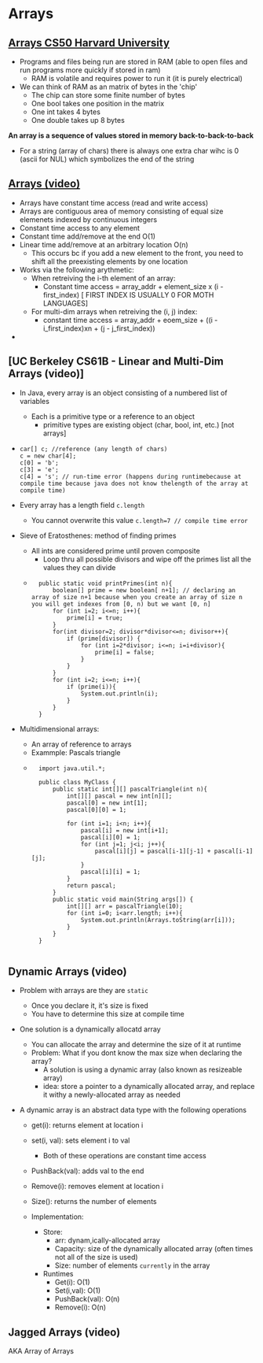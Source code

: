 # Arrays

## [Arrays CS50 Harvard University](https://www.youtube.com/watch?v=tI_tIZFyKBw&t=3009s)

- Programs and files being run are stored in RAM (able to open files and run programs more quickly if stored in ram)
    - RAM is volatile and requires power to run it (it is purely electrical)
- We can think of RAM as an matrix of bytes in the 'chip'
    - The chip can store some finite number of bytes
    - One bool takes one position in the matrix
    - One int takes 4 bytes
    - One double takes up 8 bytes

**An array is a sequence of values stored in memory back-to-back-to-back**
- For a string (array of chars) there is always one extra char wihc is 0 (ascii for NUL) which symbolizes the end of the string

## [Arrays (video)](https://www.coursera.org/lecture/data-structures/arrays-OsBSF)

- Arrays have constant time access (read and write access)
- Arrays are contiguous area of memory consisting of equal size elemenets indexed by continuous integers
- Constant time access to any element
- Constant time add/remove at the end O(1)
- Linear time add/remove at an arbitrary location O(n)
    - This occurs bc if you add a new element to the front, you need to shift all the preexisting elements by one location
- Works via the following arythmetic:
    - When retreiving the i-th element of an array:
        - Constant time access = array_addr + element_size x (i - first_index) [ FIRST INDEX IS USUALLY 0 FOR MOTH LANGUAGES]
    - For multi-dim arrays when retreiving the (i, j) index:
        - constant time access = array_addr + eoem_size + ((i - i_first_index)xn + (j - j_first_index))
- 

## [UC Berkeley CS61B - Linear and Multi-Dim Arrays (video)]

- In Java, every array is an object consisting of a numbered list of variables
    - Each is a primitive type or a reference to an object
        - primitive types are existing object (char, bool, int, etc.) [not arrays]
    
- 
    ```
    car[] c; //reference (any length of chars)
    c = new char[4];
    c[0] = 'b';
    c[3] = 'e';
    c[4] = 's'; // run-time error (happens during runtimebecause at compile time because java does not know thelength of the array at compile time)
    ```
- Every array has a length field `c.length` 
    - You cannot overwrite this value `c.length=7 // compile time error`
- Sieve of Eratosthenes: method of finding primes
    - All ints are considered prime until proven composite
        - Loop thru all possible divisors and wipe off the primes list all the values they can divide
    - ```
        public static void printPrimes(int n){
            boolean[] prime = new boolean[ n+1]; // declaring an array of size n+1 because when you create an array of size n you will get indexes from [0, n) but we want [0, n]
            for (int i=2; i<=n; i++){
                prime[i] = true;
            }
            for(int divisor=2; divisor*divisor<=n; divisor++){
                if (prime[divisor]) {
                    for (int i=2*divisor; i<=n; i=i+divisor){
                        prime[i] = false;
                    }
                }
            }
            for (int i=2; i<=n; i++){
                if (prime(i)){
                    System.out.println(i);
                }
            }
        }
        ```
- Multidimensional arrays:
    - An array of reference to arrays
    - Exammple: Pascals triangle
    - ```
        import java.util.*;

        public class MyClass {
            public static int[][] pascalTriangle(int n){
                int[][] pascal = new int[n][];
                pascal[0] = new int[1];
                pascal[0][0] = 1;
                
                for (int i=1; i<n; i++){
                    pascal[i] = new int[i+1];
                    pascal[i][0] = 1;
                    for (int j=1; j<i; j++){
                        pascal[i][j] = pascal[i-1][j-1] + pascal[i-1][j];
                    }
                    pascal[i][i] = 1;
                }
                return pascal;
            }
            public static void main(String args[]) {
                int[][] arr = pascalTriangle(10);
                for (int i=0; i<arr.length; i++){
                    System.out.println(Arrays.toString(arr[i]));
                }
            }
        }
    ```

## Dynamic Arrays (video)
- Problem with arrays are they are `static`
    - Once you declare it, it's size is fixed
    - You have to determine this size at compile time
- One solution is a dynamically allocatd array
    - You can allocate the array and determine the size of it at runtime
    - Problem: What if you dont know the max size when declaring the array?
        - A solution is using a dynamic array (also known as resizeable array)
        - idea: store a pointer to a dynamically allocated array, and replace it withy a newly-allocated array as needed

- A dynamic array is an abstract data type with the following operations
    - get(i): returns element at location i
    - set(i, val): sets element i to val
        - Both of these operations are constant time access
    - PushBack(val): adds val to the end
    - Remove(i): removes element at location i
    - Size(): returns the number of elements

    - Implementation:
        - Store:
            - arr: dynam,ically-allocated array
            - Capacity: size of the dynamically allocated array (often times not all of the size is used)
            - Size: number of elements `currently` in the array
        - Runtimes
            - Get(i): O(1)
            - Set(i,val): O(1)
            - PushBack(val): O(n)
            - Remove(i): O(n) 

## Jagged Arrays (video) 
AKA Array of Arrays


